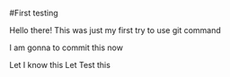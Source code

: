 #First testing


Hello there!
This was just my first try to use git command

I am gonna to commit this now

Let I know this 
Let Test this
